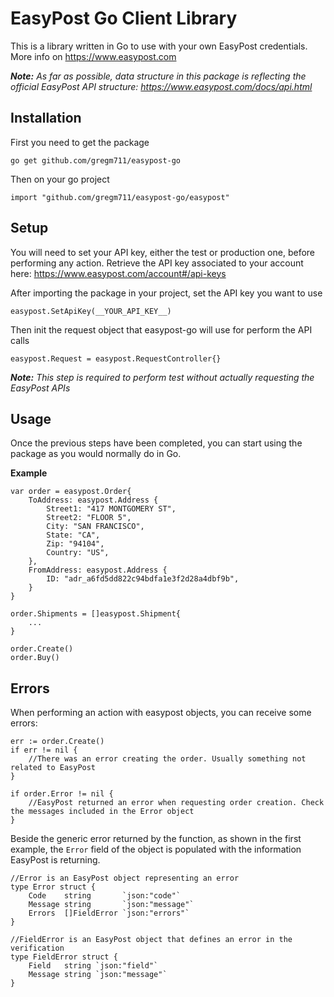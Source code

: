 # EasyPost Go Client Library
This is a library written in Go to use with your own EasyPost credentials.
More info on https://www.easypost.com

_**Note:** As far as possible, data structure in this package is reflecting the official EasyPost API structure: https://www.easypost.com/docs/api.html_

## Installation

First you need to get the package
```
go get github.com/gregm711/easypost-go
```

Then on your go project
```
import "github.com/gregm711/easypost-go/easypost"
```

## Setup

You will need to set your API key, either the test or production one, before performing any action.
Retrieve the API key associated to your account here: https://www.easypost.com/account#/api-keys

After importing the package in your project, set the API key you want to use
```
easypost.SetApiKey(__YOUR_API_KEY__)
```

Then init the request object that easypost-go will use for perform the API calls
```
easypost.Request = easypost.RequestController{}
```

_**Note:** This step is required to perform test without actually requesting the EasyPost APIs_

## Usage

Once the previous steps have been completed, you can start using the package as you would normally do in Go.

**Example**
```
var order = easypost.Order{
	ToAddress: easypost.Address {
		Street1: "417 MONTGOMERY ST",
		Street2: "FLOOR 5",
		City: "SAN FRANCISCO",
		State: "CA",
		Zip: "94104",
		Country: "US",
	},
	FromAddress: easypost.Address {
		ID: "adr_a6fd5dd822c94bdfa1e3f2d28a4dbf9b",
	}
}

order.Shipments = []easypost.Shipment{
	...
}

order.Create()
order.Buy()
```

## Errors
When performing an action with easypost objects, you can receive some errors:

```
err := order.Create()
if err != nil {
	//There was an error creating the order. Usually something not related to EasyPost
}

if order.Error != nil {
	//EasyPost returned an error when requesting order creation. Check the messages included in the Error object
}
```

Beside the generic error returned by the function, as shown in the first example, the `Error` field of the object is populated with the information EasyPost is returning.

```
//Error is an EasyPost object representing an error
type Error struct {
	Code    string       `json:"code"`
	Message string       `json:"message"`
	Errors  []FieldError `json:"errors"`
}

//FieldError is an EasyPost object that defines an error in the verification
type FieldError struct {
	Field   string `json:"field"`
	Message string `json:"message"`
}
```
